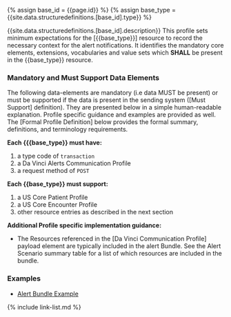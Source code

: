 {% assign base_id = {{page.id}} %}
{% assign base_type = {{site.data.structuredefinitions.[base_id].type}} %}

{{site.data.structuredefinitions.[base_id].description}}  This profile sets minimum expectations for the [{{base_type}}] resource to record the necessary context for the alert notifications.   It identifies the mandatory core elements, extensions, vocabularies and value sets which **SHALL** be present in the {{base_type}} resource.

### Mandatory and Must Support Data Elements

The following data-elements are mandatory (i.e data MUST be present) or must be supported if the data is present in the sending system ([Must Support] definition). They are presented below in a simple human-readable explanation.  Profile specific guidance and examples are provided as well.  The [Formal Profile Definition] below provides the  formal summary, definitions, and  terminology requirements.

**Each {{{base_type}} must have:**

1. a type code of `transaction`
1. a Da Vinci Alerts Communication Profile
1. a request method of `POST`

**Each {{base_type}} must support:**

1.  a US Core Patient Profile
1.  a US Core Encounter Profile
1.  other resource entries as described in the next section

**Additional Profile specific implementation guidance:**

- The Resources referenced in the [Da Vinci Communication Profile] payload element are typically included in the alert Bundle.  See the Alert Scenario summary table for a list of which resources are included in the bundle.

### Examples

- [Alert Bundle Example](Bundle-admit-01.html)

{% include link-list.md %}
